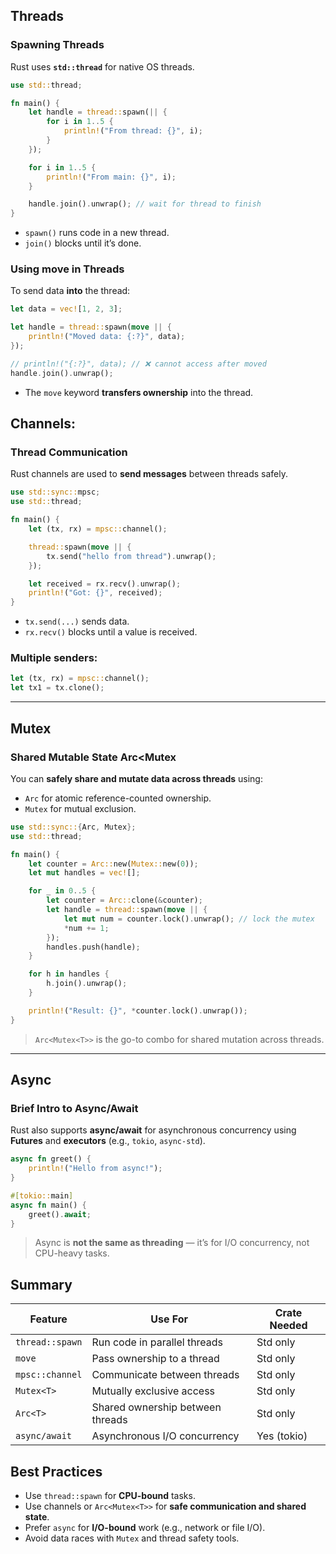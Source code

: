 
## Threads
### Spawning Threads

Rust uses **`std::thread`** for native OS threads.

```rust
use std::thread;

fn main() {
    let handle = thread::spawn(|| {
        for i in 1..5 {
            println!("From thread: {}", i);
        }
    });

    for i in 1..5 {
        println!("From main: {}", i);
    }

    handle.join().unwrap(); // wait for thread to finish
}
```

* `spawn()` runs code in a new thread.
* `join()` blocks until it’s done.


### Using move in Threads

To send data **into** the thread:

```rust
let data = vec![1, 2, 3];

let handle = thread::spawn(move || {
    println!("Moved data: {:?}", data);
});

// println!("{:?}", data); // ❌ cannot access after moved
handle.join().unwrap();
```

* The `move` keyword **transfers ownership** into the thread.



## Channels: 
### Thread Communication

Rust channels are used to **send messages** between threads safely.

```rust
use std::sync::mpsc;
use std::thread;

fn main() {
    let (tx, rx) = mpsc::channel();

    thread::spawn(move || {
        tx.send("hello from thread").unwrap();
    });

    let received = rx.recv().unwrap();
    println!("Got: {}", received);
}
```

* `tx.send(...)` sends data.
* `rx.recv()` blocks until a value is received.

### Multiple senders:

```rust
let (tx, rx) = mpsc::channel();
let tx1 = tx.clone();
```

---

## Mutex
### Shared Mutable State Arc<Mutex<T>

You can **safely share and mutate data across threads** using:

* `Arc` for atomic reference-counted ownership.
* `Mutex` for mutual exclusion.

```rust
use std::sync::{Arc, Mutex};
use std::thread;

fn main() {
    let counter = Arc::new(Mutex::new(0));
    let mut handles = vec![];

    for _ in 0..5 {
        let counter = Arc::clone(&counter);
        let handle = thread::spawn(move || {
            let mut num = counter.lock().unwrap(); // lock the mutex
            *num += 1;
        });
        handles.push(handle);
    }

    for h in handles {
        h.join().unwrap();
    }

    println!("Result: {}", *counter.lock().unwrap());
}
```

> `Arc<Mutex<T>>` is the go-to combo for shared mutation across threads.

---

## Async
### Brief Intro to Async/Await

Rust also supports **async/await** for asynchronous concurrency using **Futures** and **executors** (e.g., `tokio`, `async-std`).

```rust
async fn greet() {
    println!("Hello from async!");
}

#[tokio::main]
async fn main() {
    greet().await;
}
```

> Async is **not the same as threading** — it’s for I/O concurrency, not CPU-heavy tasks.


## Summary 

| Feature         | Use For                          | Crate Needed |
| --------------- | -------------------------------- | ----------- |
| `thread::spawn` | Run code in parallel threads     | Std only    |
| `move`          | Pass ownership to a thread       | Std only    |
| `mpsc::channel` | Communicate between threads      | Std only    |
| `Mutex<T>`      | Mutually exclusive access        | Std only    |
| `Arc<T>`        | Shared ownership between threads | Std only    |
| `async/await`   | Asynchronous I/O concurrency     | Yes (tokio) |



## Best Practices

* Use `thread::spawn` for **CPU-bound** tasks.
* Use channels or `Arc<Mutex<T>>` for **safe communication and shared state**.
* Prefer `async` for **I/O-bound** work (e.g., network or file I/O).
* Avoid data races with `Mutex` and thread safety tools.